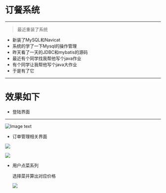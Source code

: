 # 订餐系统

---

>最近重装了系统

- 新装了MySQL和Navicat
- 系统的学了一下Mysql的操作管理
- 昨天看了一天的JDBC和mybatis的源码
- 最近有个同学找我帮他写个java作业
- 有个同学让我帮他写个java大作业
- 于是有了它

---

# 效果如下

- 登陆界面

---

![Image text](pic/login.jpg) 

- 订单管理相关界面

![](D:\IJProject\订餐系统\订餐系统\pic\mangnerfood.png)

![](D:\IJProject\订餐系统\订餐系统\pic\addfood.png)

+ 用户点菜系列

  选择菜并算出对应价格

  ![](D:\IJProject\订餐系统\订餐系统\pic\order.png)

